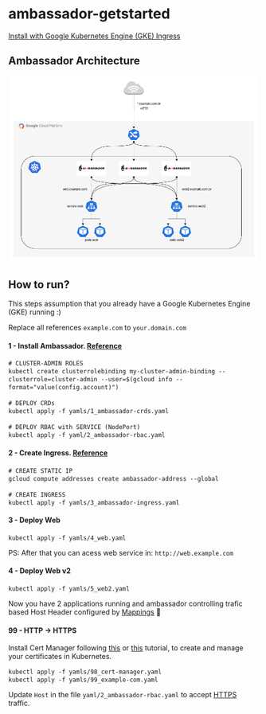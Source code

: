 # ambassador-getstarted

[Install with Google Kubernetes Engine (GKE) Ingress](https://www.getambassador.io/docs/latest/topics/running/ambassador-with-gke/)

## Ambassador Architecture 

![Architecture](./images/ambassador.png)

## How to run?

This steps assumption that you already have a Google Kubernetes Engine (GKE) running :)

Replace all references `example.com` to `your.domain.com`

#### 1 - Install Ambassador. [Reference](https://www.getambassador.io/docs/latest/topics/install/install-ambassador-oss/#1-deploying-the-ambassador-api-gateway)

```
# CLUSTER-ADMIN ROLES
kubectl create clusterrolebinding my-cluster-admin-binding --clusterrole=cluster-admin --user=$(gcloud info --format="value(config.account)")

# DEPLOY CRDs
kubectl apply -f yamls/1_ambassador-crds.yaml

# DEPLOY RBAC with SERVICE (NodePort)
kubectl apply -f yaml/2_ambassador-rbac.yaml
```

#### 2 - Create Ingress. [Reference](https://cloud.google.com/kubernetes-engine/docs/tutorials/http-balancer)

```
# CREATE STATIC IP
gcloud compute addresses create ambassador-address --global

# CREATE INGRESS
kubectl apply -f yamls/3_ambassador-ingress.yaml
```

#### 3 - Deploy Web

```
kubectl apply -f yamls/4_web.yaml
```

PS: After that you can acess web service in: `http://web.example.com`

#### 4 - Deploy Web v2

```
kubectl apply -f yamls/5_web2.yaml
```

Now you have 2 applications running and ambassador controlling trafic based Host Header configured by [Mappings](https://www.getambassador.io/docs/latest/topics/using/mappings/) :tada: 

#### 99 - HTTP -> HTTPS

Install Cert Manager following [this](https://www.getambassador.io/docs/latest/howtos/cert-manager/) or [this](https://cert-manager.io/docs/installation/kubernetes/) tutorial, to create and manage your certificates in Kubernetes.

```
kubectl apply -f yamls/98_cert-manager.yaml
kubectl apply -f yamls/99_example-com.yaml
```

Update `Host` in the file `yaml/2_ambassador-rbac.yaml` to accept [HTTPS](https://www.getambassador.io/docs/latest/topics/running/host-crd/#the-host-crd-acme-support-and-external-load-balancer-configuration) traffic.

